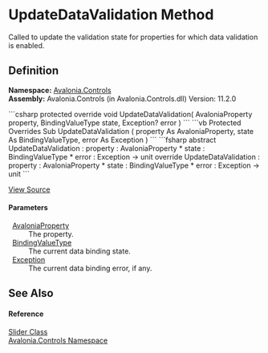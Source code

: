 # UpdateDataValidation Method


Called to update the validation state for properties for which data validation is enabled.



## Definition
**Namespace:** <a href="N_Avalonia_Controls">Avalonia.Controls</a>  
**Assembly:** Avalonia.Controls (in Avalonia.Controls.dll) Version: 11.2.0

<Tabs groupId="api-code-preview">
<TabItem value="csharp" label="C#">
```csharp
protected override void UpdateDataValidation(
	AvaloniaProperty property,
	BindingValueType state,
	Exception? error
)
```
</TabItem>
<TabItem value="vb" label="VB">
```vb
Protected Overrides Sub UpdateDataValidation ( 
	property As AvaloniaProperty,
	state As BindingValueType,
	error As Exception
)
```
</TabItem>
<TabItem value="fsharp" label="F#">
```fsharp
abstract UpdateDataValidation : 
        property : AvaloniaProperty * 
        state : BindingValueType * 
        error : Exception -> unit 
override UpdateDataValidation : 
        property : AvaloniaProperty * 
        state : BindingValueType * 
        error : Exception -> unit 
```
</TabItem>
</Tabs>



<a href="https://github.com/AvaloniaUI/Avalonia/tree/master/src/Avalonia.Controls/Slider.cs#L402" title="View the source code">View Source</a>



#### Parameters
<dl><dt>  <a href="T_Avalonia_AvaloniaProperty">AvaloniaProperty</a></dt><dd>The property.</dd><dt>  <a href="T_Avalonia_Data_BindingValueType">BindingValueType</a></dt><dd>The current data binding state.</dd><dt>  <a href="https://learn.microsoft.com/dotnet/api/system.exception" target="_blank" rel="noopener noreferrer">Exception</a></dt><dd>The current data binding error, if any.</dd></dl>

## See Also


#### Reference
<a href="T_Avalonia_Controls_Slider">Slider Class</a>  
<a href="N_Avalonia_Controls">Avalonia.Controls Namespace</a>  

